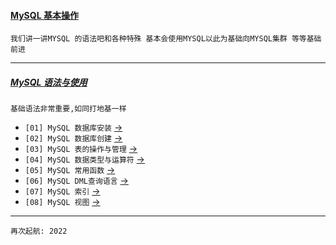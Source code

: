 #### [MySQL 基本操作](#) 
`我们讲一讲MYSQL 的语法吧和各种特殊 基本会使用MYSQL以此为基础向MYSQL集群 等等基础前进` 


----

##### [MySQL 语法与使用](#) 
`基础语法非常重要,如同打地基一样`

- `[01] MySQL 数据库安装` [->](./Install.md)
- `[02] MySQL 数据库创建` [->](./MySQLDataBaseCreate.md)
- `[03] MySQL 表的操作与管理` [->](./MySQLTable.md)
- `[04] MySQL 数据类型与运算符` [->](./MySQLDataType.md)
- `[05] MySQL 常用函数` [->](./MySQLFunction.md)
- `[06] MySQL DML查询语言` [->](./MySQLDML1.md)
- `[07] MySQL 索引` [->](./MySQLIndex.md)
- `[08] MySQL 视图` [->](./MySQLView.md)

---
```
再次起航: 2022
```












